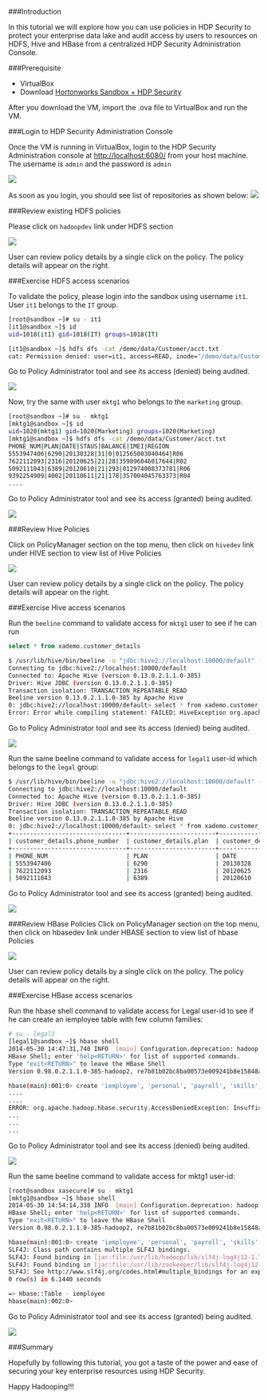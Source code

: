 ###Introduction

In this tutorial we will explore how you can use policies in HDP Security to protect your enterprise data lake and audit access by users to resources on HDFS, Hive and HBase from a centralized HDP Security Administration Console.

###Prerequisite

  - VirtualBox
  - Download [Hortonworks Sandbox + HDP Security](http://hortonassets.s3.amazonaws.com/2.1/hdpsecurity/HDPSecurity_3.5.000-on-HDP-2.1Sandbox.ova)
  
After you download the VM, import the .ova file to VirtualBox and run the VM.


###Login to HDP Security Administration Console 

Once the VM is running in VirtualBox, login to the HDP Security Administration console at [http://localhost:6080/](http://localhost:6080/) from your host machine. The username is `admin` and the password is `admin`


![](http://hortonassets.s3.amazonaws.com/tutorial/security/XAPolicyAdminLogin.png)

As soon as you login, you should see list of repositories as shown below:
![](http://hortonassets.s3.amazonaws.com/tutorial/security/RepositoryList.png)

###Review existing HDFS policies

Please click on `hadoopdev` link under HDFS section

![](http://hortonassets.s3.amazonaws.com/tutorial/security/HDFSPolicyList.png)

User can review policy details by a single click on the policy. The policy details will appear on the right.


###Exercise HDFS access scenarios

To validate the policy, please login into the sandbox using username `it1`. User `it1` belongs to the `IT` group.

```bash
[root@sandbox ~]# su - it1
[it1@sandbox ~]$ id
uid=1018(it1) gid=1018(IT) groups=1018(IT)

[it1@sandbox ~]$ hdfs dfs -cat /demo/data/Customer/acct.txt
cat: Permission denied: user=it1, access=READ, inode="/demo/data/Customer/acct.txt":hdfs:hdfs:-rwx------
```

Go to Policy Administrator tool and see its access (denied) being audited.

![](http://hortonassets.s3.amazonaws.com/tutorial/security/HDFSAccessAuditDeniedUseCase.png) 

Now, try the same with user `mktg1`  who belongs to the `marketing` group.

```bash
[root@sandbox ~]# su - mktg1
[mktg1@sandbox ~]$ id
uid=1020(mktg1) gid=1020(Marketing) groups=1020(Marketing)
[mktg1@sandbox ~]$ hdfs dfs -cat /demo/data/Customer/acct.txt
PHONE_NUM|PLAN|DATE|STAUS|BALANCE|IMEI|REGION
5553947406|6290|20130328|31|0|012565003040464|R06
7622112093|2316|20120625|21|28|359896046017644|R02
5092111043|6389|20120610|21|293|012974008373781|R06
9392254909|4002|20110611|21|178|357004045763373|R04
....
```

Go to Policy Administrator tool and see its access (granted) being audited.

![](http://hortonassets.s3.amazonaws.com/tutorial/security/HDFSAccessAuditGrantedUseCase.png)

###Review Hive Policies

Click on PolicyManager section on the top menu, then click on `hivedev` link under HIVE section to view list of Hive Policies

![](http://hortonassets.s3.amazonaws.com/tutorial/security/HivePolicyList.png)

User can review policy details by a single click on the policy. The policy details will appear on the right.

###Exercise Hive access scenarios

Run the `beeline` command to validate access for `mktg1` user to see if he can run 

```sql
select * from xademo.customer_details
```

```bash
$ /usr/lib/hive/bin/beeline -u "jdbc:hive2://localhost:10000/default" -n mktg1 -p mktg1 -d org.apache.hive.jdbc.HiveDriver
Connecting to jdbc:hive2://localhost:10000/default
Connected to: Apache Hive (version 0.13.0.2.1.1.0-385)
Driver: Hive JDBC (version 0.13.0.2.1.1.0-385)
Transaction isolation: TRANSACTION_REPEATABLE_READ
Beeline version 0.13.0.2.1.1.0-385 by Apache Hive
0: jdbc:hive2://localhost:10000/default> select * from xademo.customer_details ;
Error: Error while compiling statement: FAILED: HiveException org.apache.hadoop.hive.ql.metadata.AuthorizationException: User [mktg1] does not have [select] privilege on column [db:xademo,table:customer_details,column:imei] (state=42000,code=40000)
```

Go to Policy Administrator tool and see its access (denied) being audited.

![](http://hortonassets.s3.amazonaws.com/tutorial/security/HIVEAccessAuditDeniedUseCase.png)


Run the same beeline command to validate access for `legal1` user-id which belongs to the `legal` group:

```bash
$ /usr/lib/hive/bin/beeline -u "jdbc:hive2://localhost:10000/default" -n legal1 -p legal1 -d org.apache.hive.jdbc.HiveDriver
Connecting to jdbc:hive2://localhost:10000/default
Connected to: Apache Hive (version 0.13.0.2.1.1.0-385)
Driver: Hive JDBC (version 0.13.0.2.1.1.0-385)
Transaction isolation: TRANSACTION_REPEATABLE_READ
Beeline version 0.13.0.2.1.1.0-385 by Apache Hive
0: jdbc:hive2://localhost:10000/default> select * from xademo.customer_details ;
+--------------------------------+------------------------+--------------------+
| customer_details.phone_number  | customer_details.plan  | customer_details.d |
+--------------------------------+------------------------+--------------------+
| PHONE_NUM                      | PLAN                   | DATE               |
| 5553947406                     | 6290                   | 20130328           |
| 7622112093                     | 2316                   | 20120625           |
| 5092111043                     | 6389                   | 20120610           |
```

Go to Policy Administrator tool and see its access (granted) being audited.

![](http://hortonassets.s3.amazonaws.com/tutorial/security/HIVEAccessAuditGrantedUseCase.png)


###Review HBase Policies
Click on PolicyManager section on the top menu, then click on hbasedev link under HBASE section to view list of hbase Policies

![](http://hortonassets.s3.amazonaws.com/tutorial/security/HBasePolicyList.png)

User can review policy details by a single click on the policy. The policy details will appear on the right.

###Exercise HBase access scenarios

Run the hbase shell command to validate access for Legal user-id to see if he can create an iemployee table with few column families:

```bash
# su - legal1
[legal1@sandbox ~]$ hbase shell
2014-05-30 14:47:31,740 INFO  [main] Configuration.deprecation: hadoop.native.lib is deprecated. Instead, use io.native.lib.available
HBase Shell; enter 'help<RETURN>' for list of supported commands.
Type "exit<RETURN>" to leave the HBase Shell
Version 0.98.0.2.1.1.0-385-hadoop2, re7b81b02bc8ba00573e009241b8e15848ae8bfb7, Wed Apr 16 15:23:13 PDT 2014

hbase(main):001:0> create 'iemployee', 'personal', 'payroll', 'skills', 'insurance'
....
....
ERROR: org.apache.hadoop.hbase.security.AccessDeniedException: Insufficient permissions for user 'legal1 (auth:SIMPLE)' (global, action=CREATE)
...
...
...
```

Go to Policy Administrator tool and see its access (denied) being audited.

![](http://hortonassets.s3.amazonaws.com/tutorial/security/HBaseAccessAuditDeniedUseCase.png)

Run the same beeline command to validate access for mktg1 user-id:

```bash
[root@sandbox xasecure]# su - mktg1
[mktg1@sandbox ~]$ hbase shell
2014-05-30 14:54:14,338 INFO  [main] Configuration.deprecation: hadoop.native.lib is deprecated. Instead, use io.native.lib.available
HBase Shell; enter 'help<RETURN>' for list of supported commands.
Type "exit<RETURN>" to leave the HBase Shell
Version 0.98.0.2.1.1.0-385-hadoop2, re7b81b02bc8ba00573e009241b8e15848ae8bfb7, Wed Apr 16 15:23:13 PDT 2014

hbase(main):001:0> create 'iemployee', 'personal', 'payroll', 'skills', 'insurance'
SLF4J: Class path contains multiple SLF4J bindings.
SLF4J: Found binding in [jar:file:/usr/lib/hadoop/lib/slf4j-log4j12-1.7.5.jar!/org/slf4j/impl/StaticLoggerBinder.class]
SLF4J: Found binding in [jar:file:/usr/lib/zookeeper/lib/slf4j-log4j12-1.6.1.jar!/org/slf4j/impl/StaticLoggerBinder.class]
SLF4J: See http://www.slf4j.org/codes.html#multiple_bindings for an explanation.
0 row(s) in 6.1440 seconds

=> Hbase::Table - iemployee
hbase(main):002:0>
```

Go to Policy Administrator tool and see its access (granted) being audited.

![](http://hortonassets.s3.amazonaws.com/tutorial/security/HBaseAccessAuditGrantedUseCase.png)

###Summary

Hopefully by following this tutorial, you got a taste of the power and ease of securing your key enterprise resources using HDP Security.

Happy Hadooping!!! 


